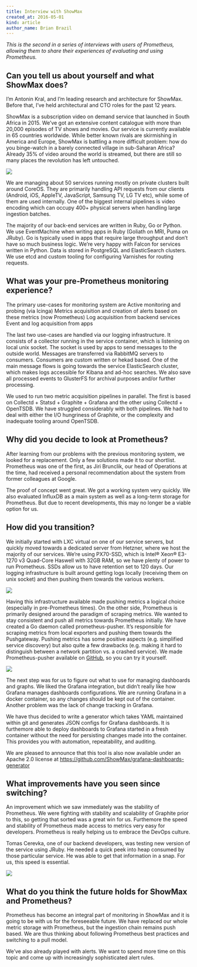 ```yaml
---
title: Interview with ShowMax
created_at: 2016-05-01
kind: article
author_name: Brian Brazil
---
```


*This is the second in a series of interviews with users of Prometheus, allowing
them to share their experiences of evaluating and using Prometheus.*

## Can you tell us about yourself and what ShowMax does?

I’m Antonin Kral, and I’m leading research and architecture for ShowMax. Before
that, I’ve held architectural and CTO roles for the past 12 years.

ShowMax is a subscription video on demand service that launched in South Africa
in 2015. We’ve got an extensive content catalogue with more than 20,000
episodes of TV shows and movies. Our service is currently available in 65
countries worldwide. While better known rivals are skirmishing in America and
Europe, ShowMax is battling a more difficult problem: how do you binge-watch
in a barely connected village in sub-Saharan Africa? Already 35% of video
around the world is streamed, but there are still so many places the revolution
has left untouched.

![](/assets/blog/2016-05-01/showmax-logo.png)

We are managing about 50 services running mostly on private clusters built
around CoreOS. They are primarily handling API requests from our clients
(Android, iOS, AppleTV, JavaScript, Samsung TV, LG TV etc), while some of them
are used internally. One of the biggest internal pipelines is video encoding
which can occupy 400+ physical servers when handling large ingestion batches.

The majority of our back-end services are written in Ruby, Go or Python. We use
EventMachine when writing apps in Ruby (Goliath on MRI, Puma on JRuby). Go is
typically used in apps that require large throughput and don’t have so much
business logic. We’re very happy with Falcon for services written in Python.
Data is stored in PostgreSQL and ElasticSearch clusters. We use etcd and custom
tooling for configuring Varnishes for routing requests.

<!-- more -->

## What was your pre-Prometheus monitoring experience?

The primary use-cases for monitoring system are Active monitoring and probing
(via Icinga) Metrics acquisition and creation of alerts based on these metrics
(now Prometheus) Log acquisition from backend services Event and log
acquisition from apps

The last two use-cases are handled via our logging infrastructure. It consists
of a collector running in the service container, which is listening on local
unix socket. The socket is used by apps to send messages to the outside world.
Messages are transferred via RabbitMQ servers to consumers. Consumers are
custom written or hekad based. One of the main message flows is going towards
the service ElasticSearch cluster, which makes logs accessible for Kibana and
ad-hoc searches. We also save all processed events to GlusterFS for archival
purposes and/or further processing.

We used to run two metric acquisition pipelines in parallel. The first is based
on Collectd + Statsd + Graphite + Grafana and the other using Collectd +
OpenTSDB. We have struggled considerably with both pipelines. We had to deal
with either the I/O hungriness of Graphite, or the complexity and inadequate
tooling around OpenTSDB.


## Why did you decide to look at Prometheus?

After learning from our problems with the previous monitoring system, we looked
for a replacement. Only a few solutions made it to our shortlist. Prometheus
was one of the first, as Jiri Brunclik, our head of Operations at the time, had
received a personal recommendation about the system from former colleagues at
Google.

The proof of concept went great. We got a working system very quickly. We also
evaluated InfluxDB as a main system as well as a long-term storage for
Prometheus. But due to recent developments, this may no longer be a viable
option for us.


## How did you transition?

We initially started with LXC virtual on one of our service servers, but
quickly moved towards a dedicated server from Hetzner, where we host the
majority of our services. We’re using PX70-SSD, which is Intel® Xeon® E3-1270
v3 Quad-Core Haswell with 32GB RAM, so we have plenty of power to run
Prometheus. SSDs allow us to have retention set to 120 days. Our logging
infrastructure is built around getting logs locally (receiving them on unix
socket) and then pushing them towards the various workers.

![](/assets/blog/2016-05-01/Loggin_infrastructure.png)

Having this infrastructure available made pushing metrics a logical choice
(especially in pre-Prometheus times). On the other side, Prometheus is
primarily designed around the paradigm of scraping metrics. We wanted to stay
consistent and push all metrics towards Prometheus initially. We have created a
Go daemon called prometheus-pusher. It’s responsible for scraping metrics from
local exporters and pushing them towards the Pushgateway. Pushing metrics has
some positive aspects (e.g. simplified service discovery) but also quite a few
drawbacks (e.g. making it hard to distinguish between a network partition vs. a
crashed service). We made Prometheus-pusher available on
[GitHub](https://github.com/ShowMax/prometheus-pusher), so you can try it
yourself.

![](/assets/blog/2016-05-01/log_processors.png)

The next step was for us to figure out what to use for managing dashboards and
graphs. We liked the Grafana integration, but didn’t really like how Grafana
manages dashboards configurations. We are running Grafana in a docker
container, so any changes should be kept out of the container. Another problem
was the lack of change tracking in Grafana.

We have thus decided to write a generator which takes YAML maintained within
git and generates JSON configs for Grafana dashboards. It is furthemore able to
deploy dashboards to Grafana started in a fresh container without the need for
persisting changes made into the container. This provides you with automation,
repeatability, and auditing.

We are pleased to announce that this tool is also now available under an Apache
2.0 license at https://github.com/ShowMax/grafana-dashboards-generator


## What improvements have you seen since switching?

An improvement which we saw immediately was the stability of Prometheus. We
were fighting with stability and scalability of Graphite prior to this, so
getting that sorted was a great win for us. Furthemore the speed and stability
of Prometheus made access to metrics very easy for developers. Prometheus is
really helping us to embrace the DevOps culture.

Tomas Cerevka, one of our backend developers, was testing new version of the
service using JRuby. He needed a quick peek into heap consumed by those
particular service. He was able to get that information in a snap. For us,
this speed is essential.

![](/assets/blog/2016-05-01/ui_fragments-heap-zoom.png)

## What do you think the future holds for ShowMax and Prometheus?

Prometheus has become an integral part of monitoring in ShowMax and it is going
to be with us for the foreseeable future. We have replaced our whole metric
storage with Prometheus, but the ingestion chain remains push based. We are
thus thinking about following Prometheus best practices and switching to a pull
model.

We’ve also already played with alerts. We want to spend more time on this topic
and come up with increasingly sophisticated alert rules.

